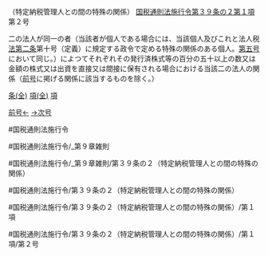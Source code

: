 （特定納税管理人との間の特殊の関係）
[国税通則法施行令第３９条の２第１項](国税通則法施行＿令＿第３９条の２第１項)第２号

二の法人が同一の者（当該者が個人である場合には、当該個人及びこれと法人税[法第二条](国税通則法＿＿＿＿＿第２条第１項)第十号（定義）に規定する政令で定める特殊の関係のある個人。[第五号](国税通則法施行＿令＿第３９条の２第１項第５号)において同じ。）によつてそれぞれその発行済株式等の百分の五十以上の数又は金額の株式又は出資を直接又は間接に保有される場合における当該二の法人の関係（[前号](国税通則法施行＿令＿第３９条の２第１項第１号)に掲げる関係に該当するものを除く。）

[条(全)](国税通則法施行＿令＿第３９条の２_.md)    [項(全)](国税通則法施行＿令＿第３９条の２第１項_.md)    [項](国税通則法施行＿令＿第３９条の２第１項.md)

[前号←](国税通則法施行＿令＿第３９条の２第１項第１号.md)    [→次号](国税通則法施行＿令＿第３９条の２第１項第３号.md)

#国税通則法施行令

#国税通則法施行令/_第９章雑則

#国税通則法施行令/_第９章雑則/第３９条の２（特定納税管理人との間の特殊の関係）

#国税通則法施行令/第３９条の２（特定納税管理人との間の特殊の関係）

#国税通則法施行令/第３９条の２（特定納税管理人との間の特殊の関係）/第１項

#国税通則法施行令/第３９条の２（特定納税管理人との間の特殊の関係）/第１項/第２号

